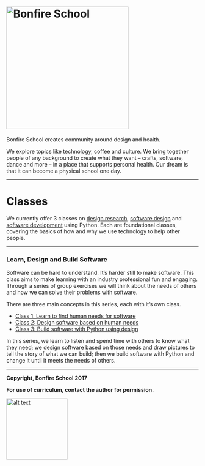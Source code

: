 # [<img src="https://bonfireschool.github.io/classes/images/bonfireschool-logotype.svg" alt="Bonfire School" width="320px">](http://bonfireschool.com/)

Bonfire School creates community around design and health.

We explore topics like technology, coffee and culture. We bring together people of any background to create what they want &ndash; crafts, software, dance and more &ndash; in a place that supports personal health. Our dream is that it can become a physical school one day.

---

# Classes

We currently offer 3 classes on [design research](2017-03-sfpl-learn.md), [software design](2017-03-sfpl-design.md) and [software development](2017-03-sfpl-build.md) using Python. Each are foundational classes, covering the basics of how and why we use technology to help other people.

---

### Learn, Design and Build Software

Software can be hard to understand. It’s harder still to make software. This class aims to make learning with an industry professional fun and engaging. Through a series of group exercises we will think about the needs of others and how we can solve their problems with software.

There are three main concepts in this series, each with it’s own class.

* [Class 1: Learn to find human needs for software](2017-03-sfpl-learn.md)
* [Class 2: Design software based on human needs](2017-03-sfpl-design.md)
* [Class 3: Build software with Python using design](2017-03-sfpl-build.md)

In this series, we learn to listen and spend time with others to know what they need; we design software based on those needs and draw pictures to tell the story of what we can build; then we build software with Python and change it until it meets the needs of others.

---
**Copyright, Bonfire School 2017**

**For use of curriculum, contact the author for permission.**

<img src="https://bonfireschool.github.io/classes/images/bonfireschool-logotype.svg" alt="alt text" width="160px" style="vertical-align:middle">&nbsp;




